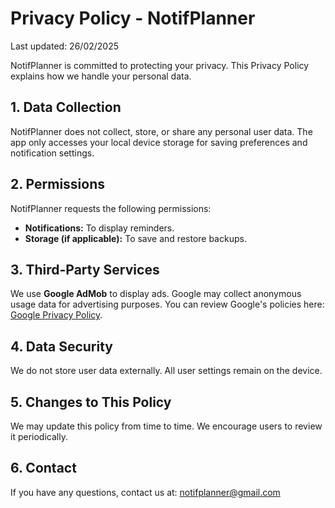 # Privacy Policy - NotifPlanner

Last updated: 26/02/2025

NotifPlanner is committed to protecting your privacy. This Privacy Policy explains how we handle your personal data.

## 1. Data Collection
NotifPlanner does not collect, store, or share any personal user data. The app only accesses your local device storage for saving preferences and notification settings.

## 2. Permissions
NotifPlanner requests the following permissions:
- **Notifications:** To display reminders.
- **Storage (if applicable):** To save and restore backups.

## 3. Third-Party Services
We use **Google AdMob** to display ads. Google may collect anonymous usage data for advertising purposes. You can review Google's policies here: [Google Privacy Policy](https://policies.google.com/privacy).

## 4. Data Security
We do not store user data externally. All user settings remain on the device.

## 5. Changes to This Policy
We may update this policy from time to time. We encourage users to review it periodically.

## 6. Contact
If you have any questions, contact us at: notifplanner@gmail.com
